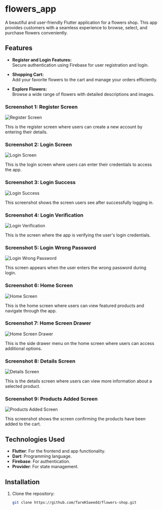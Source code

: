 # flowers_app

A beautiful and user-friendly Flutter application for a flowers shop. This app provides customers with a seamless experience to browse, select, and purchase flowers conveniently.

## Features

- **Register and Login Features:**  
  Secure authentication using Firebase for user registration and login.

- **Shopping Cart:**  
  Add your favorite flowers to the cart and manage your orders efficiently.

- **Explore Flowers:**  
  Browse a wide range of flowers with detailed descriptions and images.


### Screenshot 1: Register Screen
![Register Screen](assets/screen_shots/register_screen.png)

This is the register screen where users can create a new account by entering their details.

### Screenshot 2: Login Screen
![Login Screen](assets/screen_shots/login_screen.png)

This is the login screen where users can enter their credentials to access the app.

### Screenshot 3: Login Success
![Login Success](assets/screen_shots/login_success.png)

This screenshot shows the screen users see after successfully logging in.

### Screenshot 4: Login Verification
![Login Verification](assets/screen_shots/login_verification.png)

This is the screen where the app is verifying the user's login credentials.

### Screenshot 5: Login Wrong Password
![Login Wrong Password](assets/screen_shots/login_wrong_password.png)

This screen appears when the user enters the wrong password during login.

### Screenshot 6: Home Screen
![Home Screen](assets/screen_shots/home_screen.png)

This is the home screen where users can view featured products and navigate through the app.

### Screenshot 7: Home Screen Drawer
![Home Screen Drawer](assets/screen_shots/home_screen_drawer.png)

This is the side drawer menu on the home screen where users can access additional options.

### Screenshot 8: Details Screen
![Details Screen](assets/screen_shots/details_screen.png)

This is the details screen where users can view more information about a selected product.

### Screenshot 9: Products Added Screen
![Products Added Screen](assets/screen_shots/prodeucts_added_screen.png)

This screenshot shows the screen confirming the products have been added to the cart.




## Technologies Used

- **Flutter**: For the frontend and app functionality.  
- **Dart**: Programming language.  
- **Firebase**: For authentication.  
- **Provider**: For state management.





## Installation 

1. Clone the repository:
   ```bash
   git clone https://github.com/TareKSaeedd/flowers-shop.git
